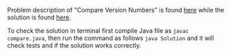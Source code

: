 Problem description of "Compare Version Numbers" is found [here](https://leetcode.com/problems/compare-version-numbers/) while the solution is found [here](https://github.com/aurimas13/Solutions-To-Problems/blob/main/LeetCode/Java%20Solutions/Compare%20Version%20Numbers/compare.java).

To check the solution in terminal first compile Java file as `javac compare.java`, then run the command as follows `java Solution` and it will check tests and if the solution works correctly.

